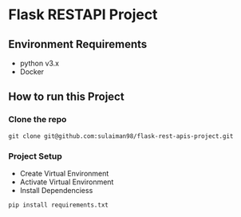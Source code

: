 # Flask RESTAPI Project

## Environment Requirements
- python v3.x
- Docker

## How to run this Project

### Clone the repo
```
git clone git@github.com:sulaiman98/flask-rest-apis-project.git
```
### Project Setup
- Create Virtual Environment
- Activate Virtual Environment
- Install Dependenciess

```
pip install requirements.txt
```
